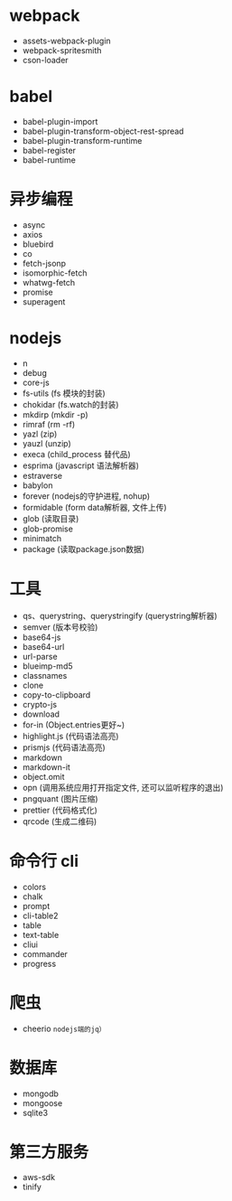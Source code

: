 # webpack

* assets-webpack-plugin
* webpack-spritesmith
* cson-loader

# babel

* babel-plugin-import
* babel-plugin-transform-object-rest-spread
* babel-plugin-transform-runtime
* babel-register
* babel-runtime

# 异步编程

* async
* axios
* bluebird
* co
* fetch-jsonp
* isomorphic-fetch
* whatwg-fetch
* promise
* superagent

# nodejs
* n
* debug
* core-js
* fs-utils (fs 模块的封装)
* chokidar (fs.watch的封装)
* mkdirp (mkdir -p)
* rimraf (rm -rf)
* yazl (zip)
* yauzl (unzip)
* execa (child_process 替代品)
* esprima (javascript 语法解析器)
* estraverse
* babylon
* forever (nodejs的守护进程, nohup)
* formidable (form data解析器, 文件上传)
* glob (读取目录)
* glob-promise
* minimatch
* package (读取package.json数据)

# 工具

* qs、querystring、querystringify (querystring解析器)
* semver (版本号校验)
* base64-js
* base64-url
* url-parse
* blueimp-md5
* classnames
* clone
* copy-to-clipboard
* crypto-js
* download
* for-in (Object.entries更好~)
* highlight.js (代码语法高亮)
* prismjs (代码语法高亮)
* markdown
* markdown-it
* object.omit
* opn (调用系统应用打开指定文件, 还可以监听程序的退出)
* pngquant (图片压缩)
* prettier (代码格式化)
* qrcode (生成二维码)


# 命令行 cli

* colors
* chalk
* prompt
* cli-table2
* table
* text-table
* cliui
* commander
* progress

# 爬虫

* cheerio `nodejs端的jq）`

# 数据库

* mongodb
* mongoose
* sqlite3

# 第三方服务

* aws-sdk
* tinify